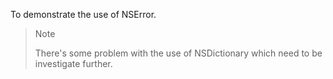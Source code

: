 To demonstrate the use of NSError.

> Note
>
> There's some problem with the use of NSDictionary which need to be investigate further.
